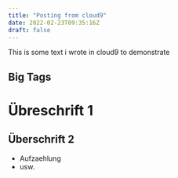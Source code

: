 ```yaml
---
title: "Posting from cloud9"
date: 2022-02-23T09:35:16Z
draft: false
---
```





This is some text i wrote in cloud9 to demonstrate 


## Big Tags


# Übreschrift 1

## Überschrift 2

- Aufzaehlung
- usw.